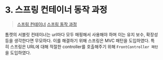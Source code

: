 # 3. 스프링 컨테이너 동작 과정
> [스프링 컨테이너](https://minwan1.github.io/2018/11/21/2018-11-21-jsp-springboot-%EB%8F%99%EC%9E%91%EA%B3%BC%EC%A0%95/)
> [스프링 동작 과정](https://victorydntmd.tistory.com/161?category=698080)


톰캣의 서블릿 컨테이너는 url마다 모두 매핑해서 사용해야 하며 이는 유지 보수, 확장성 등을 생각한다면 무모하다. 이를 해결하기 위해 스프링은 MVC 패턴을 도입하였다. 특히 스프링은 URL에 대해 적절한 controller를 호출해주기 위해 `FrontController 패턴`을 도입하였다.

